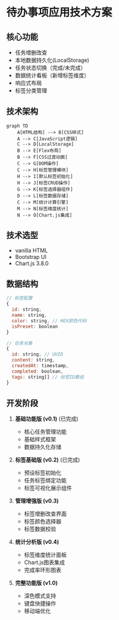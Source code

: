 # 待办事项应用技术方案

## 核心功能
- 任务增删改查
- 本地数据持久化(LocalStorage)
- 任务状态切换（完成/未完成）
- 数据统计看板（新增标签维度）
- 响应式布局
- 标签分类管理

## 技术架构
```mermaid
graph TD
    A[HTML结构] --> B[CSS样式]
    A --> C[JavaScript逻辑]
    C --> D[LocalStorage]
    B --> E[Flex布局]
    B --> F[CSS过渡动画]
    C --> G[DOM操作]
    C --> H[标签管理模块]
    H --> I[默认标签初始化]
    H --> J[标签CRUD操作]
    G --> K[标签选择器组件]
    D --> L[标签数据存储]
    C --> M[统计计算引擎]
    M --> N[标签维度统计]
    N --> O[Chart.js集成]
```

## 技术选型
- vanilla HTML
- Bootstrap UI
- Chart.js 3.8.0

## 数据结构
```javascript
// 标签配置
{
  id: string,
  name: string,
  color: string, // HEX颜色代码
  isPreset: boolean
}

// 任务对象
{
  id: string, // UUID
  content: string,
  createdAt: timestamp,
  completed: boolean,
  tags: string[] // 标签ID数组
}
```

## 开发阶段
1. **基础功能版 (v0.1)** (已完成)
   - 核心任务管理功能
   - 基础样式框架
   - 数据持久化存储

2. **标签基础版 (v0.2)** (已完成)
   - 预设标签初始化
   - 任务标签绑定功能
   - 标签可视化展示组件

3. **管理增强版 (v0.3)**
   - 标签增删改查界面
   - 标签颜色选择器
   - 标签数据校验

4. **统计分析版 (v0.4)**
   - 标签维度统计面板
   - Chart.js图表集成
   - 完成率环形图表

5. **完整功能版 (v1.0)**
   - 深色模式支持
   - 键盘快捷操作
   - 移动端优化
